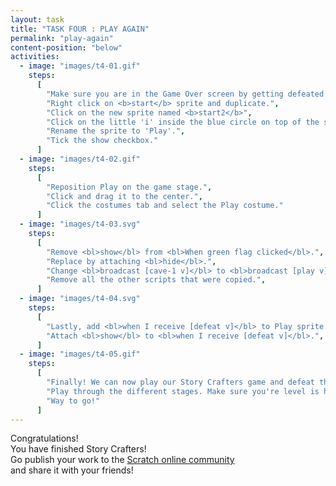 ```yaml
---
layout: task
title: "TASK FOUR : PLAY AGAIN"
permalink: "play-again"
content-position: "below"
activities:
  - image: "images/t4-01.gif"
    steps:
      [
        "Make sure you are in the Game Over screen by getting defeated on purpose.",
        "Right click on <b>start</b> sprite and duplicate.",
        "Click on the new sprite named <b>start2</b>",
        "Click on the little 'i' inside the blue circle on top of the sprite.",
        "Rename the sprite to 'Play'.",
        "Tick the show checkbox."
      ]
  - image: "images/t4-02.gif"
    steps:
      [
        "Reposition Play on the game stage.",
        "Click and drag it to the center.",
        "Click the costumes tab and select the Play costume."
      ]
  - image: "images/t4-03.svg"
    steps:
      [
        "Remove <bl>show</bl> from <bl>When green flag clicked</bl>.",
        "Replace by attaching <bl>hide</bl>.",
        "Change <bl>broadcast [cave-1 v]</bl> to <bl>broadcast [play v]</bl>",
        "Remove all the other scripts that were copied.",
      ]
  - image: "images/t4-04.svg"
    steps:
      [
        "Lastly, add <bl>when I receive [defeat v]</bl> to Play sprite.",
        "Attach <bl>show</bl> to <bl>when I receive [defeat v]</bl>.",
      ]
  - image: "images/t4-05.gif"
    steps:
      [
        "Finally! We can now play our Story Crafters game and defeat the dragon!",
        "Play through the different stages. Make sure you're level is high enough to beat those monsters!",
        "Way to go!"
      ]
---
```

<div class="content-info -end">
  <div class="info-title -no-image">Congratulations!</div>
  <div class="info-text -no-image">
    You have finished Story Crafters!<br>
    Go publish your work to the
    <a class="content-link" href="https://scratch.mit.edu/" target="_blank">Scratch online community</a><br>
    and share it with your friends!
  </div>
</div>
